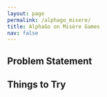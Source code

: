 ```yaml
---
layout: page
permalink: /alphago_misere/
title: AlphaGo on Misère Games
nav: false
---
```

## Problem Statement

## Things to Try
